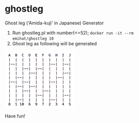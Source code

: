 # ghostleg
Ghost leg ('Amida-kuji' in Japanese) Generator

1. Run ghostleg.pl with number(<=52); `docker run -it --rm emihat/ghostleg 10`
2. Ghost leg as following will be generated

![sample](ghostleg_1.png)

Have fun!
